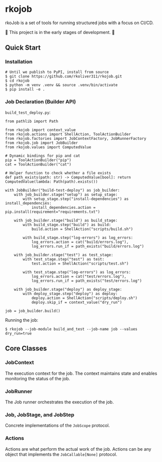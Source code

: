 # rkojob

rkoJob is a set of tools for running structured jobs with a focus on CI/CD.

🐣 This project is in the early stages of development. 🌱

## Quick Start

### Installation

    # Until we publish to PyPI, install from source
    $ git clone https://github.com/rkoliver311/rkojob.git
    $ cd rkojob
    $ python -m venv .venv && source .venv/bin/activate
    $ pip install -e .

### Job Declaration (Builder API)

`build_test_deploy.py`:

    from pathlib import Path
    
    from rkojob import context_value
    from rkojob.actions import ShellAction, ToolActionBuilder
    from rkojob.factories import JobContextFactory, JobRunnerFactory
    from rkojob.job import JobBuilder
    from rkojob.values import ComputedValue
    
    # Dynamic bindings for pip and cat
    pip = ToolActionBuilder("pip")
    cat = ToolActionBuilder("cat")
    
    # Helper function to check whether a file exists
    def path_exists(path: str) -> ComputedValue[bool]: return ComputedValue(lambda: Path(path).exists())
        
    with JobBuilder("build-test-deploy") as job_builder:
        with job_builder.stage("setup") as setup_stage:
            with setup_stage.step("install-dependencies") as install_dependencies:
                install_dependencies.action = pip.install(requirement="requirements.txt")
    
        with job_builder.stage("build") as build_stage:
            with build_stage.step("build") as build:
                build.action = ShellAction("scripts/build.sh")
    
            with build_stage.step("log-errors") as log_errors:
                log_errors.action = cat("build/errors.log"),
                log_errors.run_if = path_exists("build/errors.log")
    
        with job_builder.stage("test") as test_stage:
            with test_stage.step("test") as test:
                test.action = ShellAction("scripts/test.sh")
    
            with test_stage.step("log-errors") as log_errors:
                log_errors.action = cat("test/errors.log"),
                log_errors.run_if = path_exists("test/errors.log")
    
        with job_builder.stage("deploy") as deploy_stage:
            with deploy_stage.step("deploy") as deploy:
                deploy.action = ShellAction("scripts/deploy.sh")
                deploy.skip_if = context_value("dry_run")
    
    job = job_builder.build()


Running the job:

    $ rkojob --job-module build_and_test --job-name job --values dry_run=true

## Core Classes

### JobContext

The execution context for the job. The context maintains state and enables monitoring the status of the job.

### JobRunner

The Job runner orchestrates the execution of the job.

### Job, JobStage, and JobStep

Concrete implementations of the `JobScope` protocol.

### Actions

Actions are what perform the actual work of the job. Actions can be any object that implements the `JobCallable[None]` protocol.  
